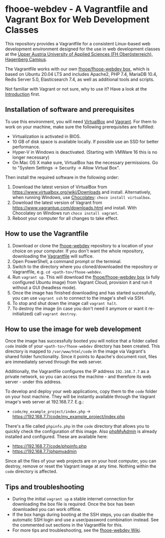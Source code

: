 # fhooe-webdev - A Vagrantfile and Vagrant Box for Web Development Classes

This repository provides a Vagrantfile for a consistent Linux-based web development environment designed for the use in web development classes at the [Upper Austria University of Applied Sciences (FH Oberösterreich), Hagenberg Campus](https://www.fh-ooe.at/en/hagenberg-campus/).

The Vagrantfile works with our own [fhooe/fhooe-webdev box](https://app.vagrantup.com/fhooe/boxes/fhooe-webdev), which is based on Ubuntu 20.04 LTS and includes Apache2, PHP 7.4, MariaDB 10.4, Redis Server 5.0, Elasticsearch 7.4, as well as additional tools and scripts.

Not familiar with Vagrant or not sure, why to use it? Have a look at the [Introduction](https://www.vagrantup.com/intro/) first.

## Installation of software and prerequisites

To use this environment, you will need [VirtualBox](https://www.virtualbox.org/) and [Vagrant](https://www.vagrantup.com/). For them to work on your machine, make sure the following prerequisites are fulfilled:

* Virtualization is activated in BIOS.
* 10 GB of disk space is available locally. If possible use an SSD for better performance.
* Hyper-V in Windows is deactivated. (Starting with VMWare 16 this is no longer necessary)
* On Mac OS X make sure, VirtualBox has the necessary permissions. Go to "System Settings -> Security -> Allow Virtual Box".

Then install the required software in the following order:

1. Download the latest version of VirtualBox from <https://www.virtualbox.org/wiki/Downloads> and install. Alternatively, when running Windows, use [Chocolatey](https://chocolatey.org/): `choco install virtualbox`.
2. Download the latest version of Vagrant from <https://www.vagrantup.com/downloads.html> and install. With Chocolatey on Windows run `choco install vagrant`.
3. Reboot your computer for all changes to take effect.

## How to use the Vagrantfile

1. Download or clone the [fhooe-webdev](https://github.com/Digital-Media/fhooe-webdev) repository to a location of your choice on your computer. If you don't want the whole repository, downloading the [Vagrantfile](https://github.com/Digital-Media/fhooe-webdev/blob/master/Vagrantfile) will suffice.
2. Open PowerShell, a command prompt or the terminal.
3. Switch to the directory where you cloned/downloaded the repository or Vagrantfile, e.g. `cd <path-to>/fhooe-webdev`.
4. Run `vagrant up`. This will download the [fhooe/fhooe-webdev box](https://app.vagrantup.com/fhooe/boxes/fhooe-webdev) (a fully configured Ubuntu image) from Vagrant Cloud, provision it and run it without a GUI (headless mode).
5. Once the image has finished downloading and has started sucessfully, you can use `vagrant ssh` to connect to the image's shell via SSH.
6. To stop and shut down the image call `vagrant halt`.
7. To destroy the image (in case you don't need it anymore or want it re-initialized) call `vagrant destroy`.

## How to use the image for web development

Once the image has successfully booted you will notice that a folder called `code` inside of your `<path-to>/fhooe-webdev` directory has been created. This directory is mapped to `/var/www/html/code` in the image via Vagrant's shared folder functionality. Since it points to Apache's document root, files are immediately served through the web server.

Additionally, the Vagrantfile configures the IP address `192.168.7.7` as a private network, so you can access the machine - and therefore its web server - under this address.

To develop and deploy your web applications, copy them to the `code` folder on your host machine. They will be instantly available through the Vagrant image's web server at 192.168.7.7. E.g.: 

- `code/my_example_project/index.php` -> <https://192.168.7.7/code/my_example_project/index.php>

There's a file called `phpinfo.php` in the `code` directory that allows you to quickly check the configuration of this image. Also [phpMyAdmin](https://www.phpmyadmin.net/) is already installed and configured. These are available here:

- <https://192.168.7.7/code/phpinfo.php>
- <https://192.168.7.7/phpmyadmin>

Since all the files of your web projects are on your host computer, you can destroy, remove or reset the Vagrant image at any time. Nothing within the `code` directory is affected.

## Tips and troubleshooting

- During the initial `vagrant up` a stable internet connection for downloading the box file is required. Once the box has been downloaded you can work offline.
- If the box hangs during booting at the SSH steps, you can disable the automatic SSH login and use a user/password combination instead. See the commented out sections in the Vagrantfile for this.
- For more tips and troubleshooting, see the [fhooe-webdev Wiki](https://github.com/Digital-Media/fhooe-webdev/wiki).
